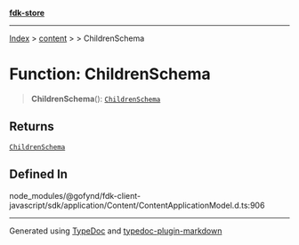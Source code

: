 [**fdk-store**](../../../README.md)
***

[Index](../../../API.md) > [content](../../README.md) > [<internal>](../README.md) > ChildrenSchema

# Function: ChildrenSchema

> **ChildrenSchema**(): [`ChildrenSchema`](../type-aliases/type-alias.ChildrenSchema.md)

## Returns

[`ChildrenSchema`](../type-aliases/type-alias.ChildrenSchema.md)

## Defined In

node\_modules/@gofynd/fdk-client-javascript/sdk/application/Content/ContentApplicationModel.d.ts:906

***
Generated using [TypeDoc](https://typedoc.org/) and [typedoc-plugin-markdown](https://www.npmjs.com/package/typedoc-plugin-markdown)
